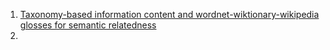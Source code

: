 1. [Taxonomy-based information content and wordnet-wiktionary-wikipedia glosses for semantic relatedness](http://download.springer.com/static/pdf/431/art%253A10.1007%252Fs10489-015-0755-x.pdf?originUrl=https%3A%2F%2Flink.springer.com%2Farticle%2F10.1007%2Fs10489-015-0755-x&token2=exp=1500453538~acl=%2Fstatic%2Fpdf%2F431%2Fart%25253A10.1007%25252Fs10489-015-0755-x.pdf%3ForiginUrl%3Dhttps%253A%252F%252Flink.springer.com%252Farticle%252F10.1007%252Fs10489-015-0755-x*~hmac=80d116c2ae9be63a560abac6d9766ec4db66b9b01b570c368c331d4712e87912)
2. 